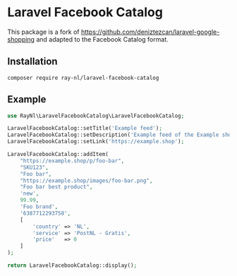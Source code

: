 Laravel Facebook Catalog
==============

This package is a fork of https://github.com/deniztezcan/laravel-google-shopping and adapted to the Facebook Catalog format.

## Installation

```
composer require ray-nl/laravel-facebook-catalog
```

## Example
```php
use RayNl\LaravelFacebookCatalog\LaravelFacebookCatalog;

LaravelFacebookCatalog::setTitle('Example feed');
LaravelFacebookCatalog::setDescription('Example feed of the Example shop');
LaravelFacebookCatalog::setLink('https://example.shop');

LaravelFacebookCatalog::addItem(
	"https://example.shop/p/foo-bar",
	"SKU123",
	"Foo bar",
	"https://example.shop/images/foo-bar.png",
	"Foo bar best product",
	'new',
	99.99,
	'Foo brand',
	'6387712293758',
	[
		'country' => 'NL',
		'service' => 'PostNL - Gratis',
		'price'	  => 0
	]
);

return LaravelFacebookCatalog::display();
```